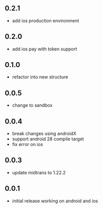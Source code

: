 ## 0.2.1
* add ios production environment 

## 0.2.0
* add ios pay with token support

## 0.1.0
* refactor into new structure

## 0.0.5

* change to sandbox

## 0.0.4

* break changes using androidX
* support android 28 compile target
* fix error on ios

## 0.0.3

* update midtrans to 1.22.2

## 0.0.1

* initial release working on android and ios
